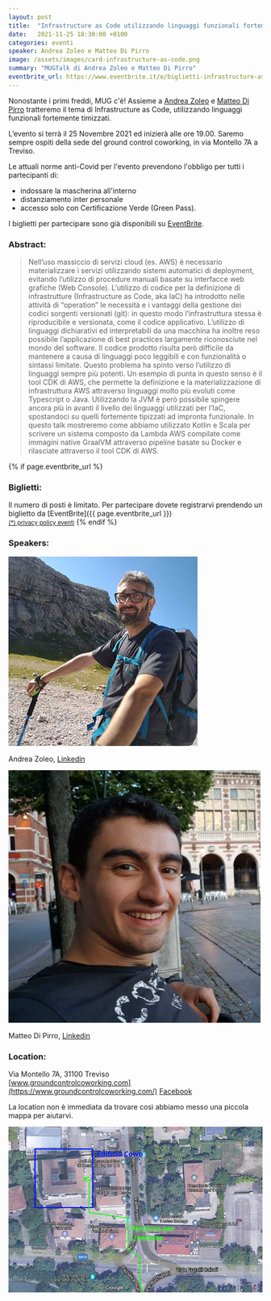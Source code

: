 ```yaml
---
layout: post
title:  "Infrastructure as Code utilizzando linguaggi funzionali fortemente tipizzati"
date:   2021-11-25 18:30:00 +0100
categories: eventi
speaker: Andrea Zoleo e Matteo Di Pirro
image: /assets/images/card-infrastructure-as-code.png
summary: "MUGTalk di Andrea Zoleo e Matteo Di Pirro"
eventbrite_url: https://www.eventbrite.it/e/biglietti-infrastructure-as-code-con-linguaggi-funzionali-fortemente-tipizzati-193664173757
---
```


Nonostante i primi freddi, MUG c'è! Assieme a [Andrea Zoleo](#speaker) e [Matteo Di Pirro](#speaker) tratteremo il tema di Infrastructure as Code, utilizzando linguaggi funzionali fortemente timizzati.

L’evento si terrà il 25 Novembre 2021 ed inizierà alle ore 19.00. Saremo sempre ospiti della sede del ground control coworking, in via Montello 7A a Treviso.

Le attuali norme anti-Covid per l'evento prevendono l'obbligo per tutti i partecipanti di:

- indossare la mascherina all'interno
- distanziamento inter personale
- accesso solo con Certificazione Verde (Green Pass).

I biglietti per partecipare sono già disponibili su [EventBrite](#tickets).

<h3>Abstract:</h3>

> Nell’uso massiccio di servizi cloud (es. AWS) è necessario materializzare i servizi utilizzando sistemi automatici di deployment, evitando l’utilizzo di procedure manuali basate su interfacce web grafiche (Web Console). L’utilizzo di codice per la definizione di infrastrutture (Infrastructure as Code, aka IaC) ha introdotto nelle attività di “operation” le necessità e i vantaggi della gestione dei codici sorgenti versionati (git): in questo modo l’infrastruttura stessa è riproducibile e versionata, come il codice applicativo. L’utilizzo di linguaggi dichiarativi ed interpretabili da una macchina ha inoltre reso possibile l’applicazione di best practices largamente riconosciute nel mondo del software.
> Il codice prodotto risulta però difficile da mantenere a causa di linguaggi poco leggibili e con funzionalità o sintassi limitate. Questo problema ha spinto verso l’utilizzo di linguaggi sempre più potenti. Un esempio di punta in questo senso è il tool CDK di AWS, che permette la definizione e la materializzazione di infrastruttura AWS attraverso linguaggi molto più evoluti come Typescript o Java. Utilizzando la JVM è però possibile spingere ancora più in avanti il livello dei linguaggi utilizzati per l’IaC, spostandoci su quelli fortemente tipizzati ad impronta funzionale.
> In questo talk mostreremo come abbiamo utilizzato Kotlin e Scala per scrivere un sistema composto da Lambda AWS compilate come immagini native GraalVM attraverso pipeline basate su Docker e rilasciate attraverso il tool CDK di AWS.

{% if page.eventbrite_url %}
<a id="tickets"></a>
<h3>Biglietti:</h3>
Il numero di posti è limitato. Per partecipare dovete registrarvi prendendo un biglietto da [EventBrite]({{ page.eventbrite_url }})<br/>
<small><a href="#privacy-policy">(*) privacy policy eventi</a></small>
{% endif %}


<a id="speaker"></a>
<h3>Speakers:</h3>

<div class="speaker-container">
    <img src="/assets/images/speaker-andrea-zoleo.jpg" />
    <p>
        Andrea Zoleo,
        <a href="https://www.linkedin.com/in/andreazoleo">Linkedin</a>
    </p>
    <p>
    </p>
    <p class="clear"></p>
</div>

<div class="speaker-container">
    <img src="/assets/images/speaker-matteo-di-pirro.png" />
    <p>
        Matteo Di Pirro,
        <a href="https://www.linkedin.com/in/matteo-di-pirro/">Linkedin</a>
    </p>
    <p>
    </p>
    <p class="clear"></p>
</div>

<a id="location"></a>
<h3>Location:</h3>

Via Montello 7A, 31100 Treviso<br/>
[www.groundcontrolcoworking.com](https://www.groundcontrolcoworking.com/) [Facebook](https://www.facebook.com/groundcontrolcoworking)

<p>
    La location non è immediata da trovare così abbiamo messo una piccola mappa per aiutarvi.
</p>

<img src="/assets/images/mappa.png" />